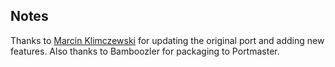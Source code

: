 ## Notes

Thanks to [Marcin Klimczewski](https://github.com/bomblik/GNU_Robbo_PSVITA_PSP) for updating the original port and adding new features. Also thanks to Bamboozler for packaging to Portmaster.

